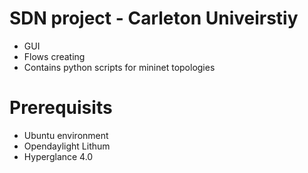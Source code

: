  SDN project - Carleton Univeirstiy 
================

* GUI
* Flows creating
* Contains python scripts for mininet topologies

Prerequisits 
===============

* Ubuntu environment
* Opendaylight Lithum
* Hyperglance 4.0
